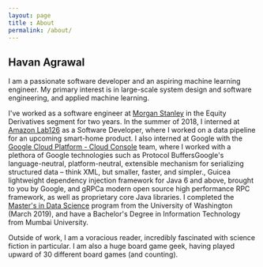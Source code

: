 ```yaml
---
layout: page
title : About
permalink: /about/
---
```


<h2>Havan Agrawal</h2>
I am a passionate software developer and an aspiring machine learning engineer.
My primary interest is in large-scale system design and software engineering, and applied machine learning.


I've worked as a software engineer at [Morgan Stanley](http://www.morganstanley.com) in the Equity Derivatives segment for two years. In the summer of 2018, I interned at [Amazon Lab126](https://amazon.jobs/en/teams/lab126) as a Software Developer, where I worked on a data pipeline for an upcoming smart-home product. I also interned at Google with the [Google Cloud Platform - Cloud Console](https://cloud.google.com/) team, where I worked with a plethora of Google technologies such as <span class="tooltip">Protocol Buffers<span class="tooltiptext">Google's language-neutral, platform-neutral, extensible mechanism for serializing structured data – think XML, but smaller, faster, and simpler.</span></span>, <span class="tooltip">Guice<span class="tooltiptext">a lightweight dependency injection framework for Java 6 and above, brought to you by Google</span></span>, and <span class="tooltip">gRPC<span class="tooltiptext">a modern open source high performance RPC framework</span></span>, as well as proprietary core Java libraries. I completed the [Master's in Data Science](https://www.datasciencemasters.uw.edu) program from the University of Washington (March 2019), and have a Bachelor's Degree in Information Technology from Mumbai University.


Outside of work, I am a voracious reader, incredibly fascinated with science fiction in particular. I am also a huge board game geek, having played upward of 30 different board games (and counting).
